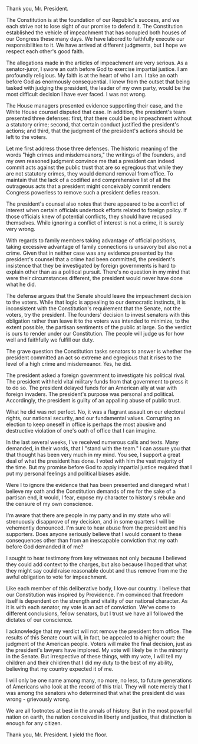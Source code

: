 
Thank you, Mr. President.

The Constitution is at the foundation of our Republic's success, and we each strive not to lose sight of our promise to defend it. The Constitution established the vehicle of impeachment that has occupied both houses of our Congress these many days. We have labored to faithfully execute our responsibilities to it. We have arrived at different judgments, but I hope we respect each other's good faith.

The allegations made in the articles of impeachment are very serious. As a senator-juror, I swore an oath before God to exercise impartial justice. I am profoundly religious. My faith is at the heart of who I am. I take an oath before God as enormously consequential. I knew from the outset that being tasked with judging the president, the leader of my own party, would be the most difficult decision I have ever faced. I was not wrong.

The House managers presented evidence supporting their case, and the White House counsel disputed that case. In addition, the president's team presented three defenses: first, that there could be no impeachment without a statutory crime; second, that certain conduct justified the president's actions; and third, that the judgment of the president's actions should be left to the voters.

Let me first address those three defenses. The historic meaning of the words "high crimes and misdemeanors," the writings of the founders, and my own reasoned judgment convince me that a president can indeed commit acts against the public trust that are so egregious that while they are not statutory crimes, they would demand removal from office. To maintain that the lack of a codified and comprehensive list of all the outrageous acts that a president might conceivably commit renders Congress powerless to remove such a president defies reason.

The president's counsel also notes that there appeared to be a conflict of interest when certain officials undertook efforts related to foreign policy. If those officials knew of potential conflicts, they should have recused themselves. While ignoring a conflict of interest is not a crime, it is surely very wrong.

With regards to family members taking advantage of official positions, taking excessive advantage of family connections is unsavory but also not a crime. Given that in neither case was any evidence presented by the president's counsel that a crime had been committed, the president's insistence that they be investigated by foreign governments is hard to explain other than as a political pursuit. There's no question in my mind that were their circumstances different, the president would never have done what he did.

The defense argues that the Senate should leave the impeachment decision to the voters. While that logic is appealing to our democratic instincts, it is inconsistent with the Constitution's requirement that the Senate, not the voters, try the president. The founders' decision to invest senators with this obligation rather than leave it to the voters was intended to minimize, to the extent possible, the partisan sentiments of the public at large. So the verdict is ours to render under our Constitution. The people will judge us for how well and faithfully we fulfill our duty.

The grave question the Constitution tasks senators to answer is whether the president committed an act so extreme and egregious that it rises to the level of a high crime and misdemeanor. Yes, he did.

The president asked a foreign government to investigate his political rival. The president withheld vital military funds from that government to press it to do so. The president delayed funds for an American ally at war with foreign invaders. The president's purpose was personal and political. Accordingly, the president is guilty of an appalling abuse of public trust.

What he did was not perfect. No, it was a flagrant assault on our electoral rights, our national security, and our fundamental values. Corrupting an election to keep oneself in office is perhaps the most abusive and destructive violation of one's oath of office that I can imagine.

In the last several weeks, I've received numerous calls and texts. Many demanded, in their words, that I "stand with the team." I can assure you that that thought has been very much in my mind. You see, I support a great deal of what the president has done. I voted with him the vast majority of the time. But my promise before God to apply impartial justice required that I put my personal feelings and political biases aside.

Were I to ignore the evidence that has been presented and disregard what I believe my oath and the Constitution demands of me for the sake of a partisan end, it would, I fear, expose my character to history's rebuke and the censure of my own conscience.

I'm aware that there are people in my party and in my state who will strenuously disapprove of my decision, and in some quarters I will be vehemently denounced. I'm sure to hear abuse from the president and his supporters. Does anyone seriously believe that I would consent to these consequences other than from an inescapable conviction that my oath before God demanded it of me?

I sought to hear testimony from key witnesses not only because I believed they could add context to the charges, but also because I hoped that what they might say could raise reasonable doubt and thus remove from me the awful obligation to vote for impeachment.

Like each member of this deliberative body, I love our country. I believe that our Constitution was inspired by Providence. I'm convinced that freedom itself is dependent on the strength and vitality of our national character. As it is with each senator, my vote is an act of conviction. We've come to different conclusions, fellow senators, but I trust we have all followed the dictates of our conscience.

I acknowledge that my verdict will not remove the president from office. The results of this Senate court will, in fact, be appealed to a higher court: the judgment of the American people. Voters will make the final decision, just as the president's lawyers have implored. My vote will likely be in the minority in the Senate. But irrespective of these things, with my vote, I will tell my children and their children that I did my duty to the best of my ability, believing that my country expected it of me.

I will only be one name among many, no more, no less, to future generations of Americans who look at the record of this trial. They will note merely that I was among the senators who determined that what the president did was wrong - grievously wrong.

We are all footnotes at best in the annals of history. But in the most powerful nation on earth, the nation conceived in liberty and justice, that distinction is enough for any citizen.

Thank you, Mr. President. I yield the floor.